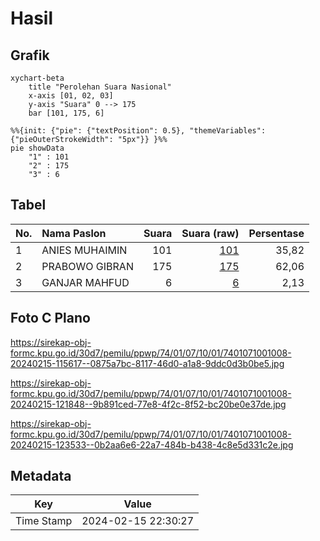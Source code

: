 # Hasil

## Grafik

```mermaid
xychart-beta
    title "Perolehan Suara Nasional"
    x-axis [01, 02, 03]
    y-axis "Suara" 0 --> 175
    bar [101, 175, 6]
```

```mermaid
%%{init: {"pie": {"textPosition": 0.5}, "themeVariables": {"pieOuterStrokeWidth": "5px"}} }%%
pie showData
    "1" : 101
    "2" : 175
    "3" : 6
```

## Tabel

| No. | Nama Paslon    | Suara | Suara (raw) | Persentase |
|:--- |:-------------- | -----:| -----------:| ----------:|
| 1   | ANIES MUHAIMIN | 101   | [101][p-1]  | 35,82      |
| 2   | PRABOWO GIBRAN | 175   | [175][p-2]  | 62,06      |
| 3   | GANJAR MAHFUD  | 6     | [6][p-3]    | 2,13       |


[p-1]: https://github.com/gigit-pemilu/pemilu-2024/blob/main/pilpres/hitung-suara/sub/74-sulawesi-tenggara/sub/01-kolaka/sub/07-pomalaa/sub/1001-dawi-dawi/sub/008-tps/sub/paslon-1.txt
[p-2]: https://github.com/gigit-pemilu/pemilu-2024/blob/main/pilpres/hitung-suara/sub/74-sulawesi-tenggara/sub/01-kolaka/sub/07-pomalaa/sub/1001-dawi-dawi/sub/008-tps/sub/paslon-2.txt
[p-3]: https://github.com/gigit-pemilu/pemilu-2024/blob/main/pilpres/hitung-suara/sub/74-sulawesi-tenggara/sub/01-kolaka/sub/07-pomalaa/sub/1001-dawi-dawi/sub/008-tps/sub/paslon-3.txt

## Foto C Plano

https://sirekap-obj-formc.kpu.go.id/30d7/pemilu/ppwp/74/01/07/10/01/7401071001008-20240215-115617--0875a7bc-8117-46d0-a1a8-9ddc0d3b0be5.jpg

https://sirekap-obj-formc.kpu.go.id/30d7/pemilu/ppwp/74/01/07/10/01/7401071001008-20240215-121848--9b891ced-77e8-4f2c-8f52-bc20be0e37de.jpg

https://sirekap-obj-formc.kpu.go.id/30d7/pemilu/ppwp/74/01/07/10/01/7401071001008-20240215-123533--0b2aa6e6-22a7-484b-b438-4c8e5d331c2e.jpg


## Metadata

| Key        | Value               |
| ---------- | ------------------- |
| Time Stamp | 2024-02-15 22:30:27 |



